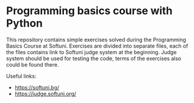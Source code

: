 # Programming basics course with Python

This repository contains simple exercises solved during the Programming Basics Course at Softuni. Exercises are divided into separate files, each of the files contains link to Softuni judge system at the beginning. Judge system should be used for testing the code, terms of the exercises also could be found there.

Useful links: 
  - https://softuni.bg/
  - https://judge.softuni.org/
